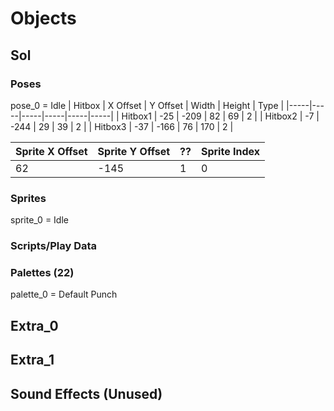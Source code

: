 # Objects

## Sol

### Poses
pose_0 = Idle
| Hitbox | X Offset | Y Offset | Width | Height | Type |
|-----|-----|-----|-----|-----|-----|
| Hitbox1 | -25 | -209 | 82 | 69 | 2 |
| Hitbox2 | -7 | -244 | 29 | 39 | 2 |
| Hitbox3 | -37 | -166 | 76 | 170 | 2 |

| Sprite X Offset | Sprite Y Offset | ?? | Sprite Index |
|-----|-----|-----|-----|
| 62 | -145 | 1 | 0 |

### Sprites
sprite_0 = Idle

### Scripts/Play Data

### Palettes (22)
palette_0 = Default Punch
	
## Extra_0
 
## Extra_1
 
## Sound Effects (Unused)
